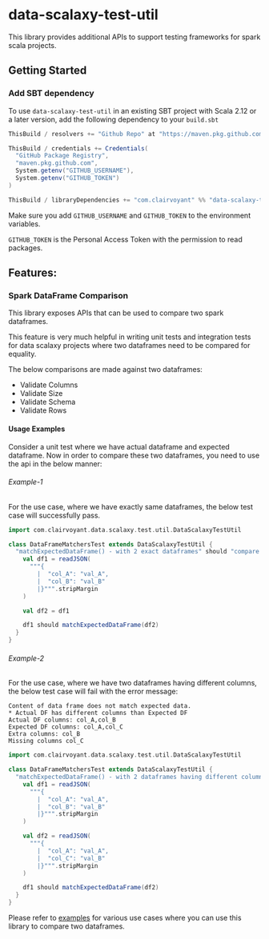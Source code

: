 # data-scalaxy-test-util

This library provides additional APIs to support testing frameworks for spark scala projects.

## Getting Started

### Add SBT dependency

To use `data-scalaxy-test-util` in an existing SBT project with Scala 2.12 or a later version,
add the following dependency to your `build.sbt`

```sbt
ThisBuild / resolvers += "Github Repo" at "https://maven.pkg.github.com/teamclairvoyant/data-scalaxy-test-util/"

ThisBuild / credentials += Credentials(
  "GitHub Package Registry",
  "maven.pkg.github.com",
  System.getenv("GITHUB_USERNAME"),
  System.getenv("GITHUB_TOKEN")
)

ThisBuild / libraryDependencies += "com.clairvoyant" %% "data-scalaxy-test-util" % "1.0.0 % Test"
```

Make sure you add `GITHUB_USERNAME` and `GITHUB_TOKEN` to the environment variables.

`GITHUB_TOKEN` is the Personal Access Token with the permission to read packages.

## Features:

### Spark DataFrame Comparison

This library exposes APIs that can be used to compare two spark dataframes.

This feature is very much helpful in writing unit tests and integration tests for data scalaxy projects where two 
dataframes need to be compared for equality.

The below comparisons are made against two dataframes:

* Validate Columns
* Validate Size
* Validate Schema
* Validate Rows

#### Usage Examples

Consider a unit test where we have actual dataframe and expected dataframe. Now in order to compare these two dataframes, 
you need to use the api in the below manner:

###### Example-1

For the use case, where we have exactly same dataframes, the below test case will successfully pass.

```scala
import com.clairvoyant.data.scalaxy.test.util.DataScalaxyTestUtil

class DataFrameMatchersTest extends DataScalaxyTestUtil {
  "matchExpectedDataFrame() - with 2 exact dataframes" should "compare two dataframes correctly" in {
    val df1 = readJSON(
      """{
        |  "col_A": "val_A",
        |  "col_B": "val_B"
        |}""".stripMargin
    )

    val df2 = df1

    df1 should matchExpectedDataFrame(df2)
  }
}
```

###### Example-2

For the use case, where we have two dataframes having different columns, the below test case will fail with the error message:

```text
Content of data frame does not match expected data.
* Actual DF has different columns than Expected DF
Actual DF columns: col_A,col_B
Expected DF columns: col_A,col_C
Extra columns: col_B
Missing columns col_C
```

```scala
import com.clairvoyant.data.scalaxy.test.util.DataScalaxyTestUtil

class DataFrameMatchersTest extends DataScalaxyTestUtil {
  "matchExpectedDataFrame() - with 2 dataframes having different columns" should "fail dataframes comparison" in {
    val df1 = readJSON(
      """{
        |  "col_A": "val_A",
        |  "col_B": "val_B"
        |}""".stripMargin
    )

    val df2 = readJSON(
      """{
        |  "col_A": "val_A",
        |  "col_C": "val_B"
        |}""".stripMargin
    )

    df1 should matchExpectedDataFrame(df2)
  }
}
```

Please refer to [examples](https://github.com/teamclairvoyant/data-scalaxy-test-util/blob/master/src/test/scala/com/clairvoyant/data/scalaxy/test/util/DataFrameMatchersTest.scala) for various use cases where you can use this library to compare two dataframes.